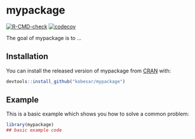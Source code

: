
# mypackage

<!-- badges: start -->
[![R-CMD-check](https://github.com/kobesar/mypackage/workflows/R-CMD-check/badge.svg)](https://github.com/kobesar/mypackage/actions)
[![codecov](https://codecov.io/gh/kobesar/mypackage/branch/master/graph/badge.svg?token=S8EMZ6M8YC)](https://codecov.io/gh/kobesar/mypackage)
<!-- badges: end -->

The goal of mypackage is to ...

## Installation

You can install the released version of mypackage from [CRAN](https://CRAN.R-project.org) with:

``` r
devtools::install_github("kobesar/mypackage")
```

## Example

This is a basic example which shows you how to solve a common problem:

``` r
library(mypackage)
## basic example code
```

